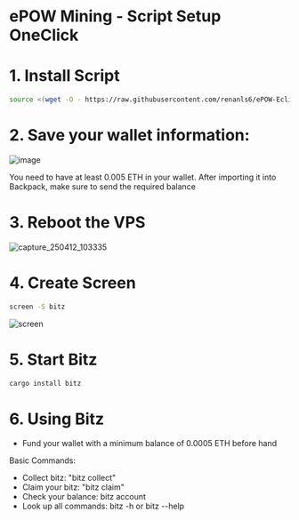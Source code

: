 # ePOW Mining - Script Setup OneClick

# 1. Install Script
```bash 
source <(wget -O - https://raw.githubusercontent.com/renanls6/ePOW-Eclipse/main/Epow.sh)
```

# 2. Save your wallet information:

![image](https://github.com/user-attachments/assets/098f3b53-3a28-4820-82e4-c2a3fef1b05b)

You need to have at least 0.005 ETH in your wallet. After importing it into Backpack, make sure to send the required balance

# 3. Reboot the VPS

![capture_250412_103335](https://github.com/user-attachments/assets/2f91b34e-2570-46e3-8024-f637012fec52)


# 4. Create Screen
```bash
screen -S bitz
```

![screen](https://github.com/user-attachments/assets/6b7eb7b8-f214-4df0-807a-7698e1cf9dee)


# 5. Start Bitz
```bash
cargo install bitz
```



# 6. Using Bitz

- Fund your wallet with a minimum balance of 0.0005 ETH before hand

Basic Commands:
- Collect bitz: "bitz collect"
- Claim your bitz: "bitz claim"
- Check your balance: bitz account
- Look up all commands: bitz -h or bitz --help

